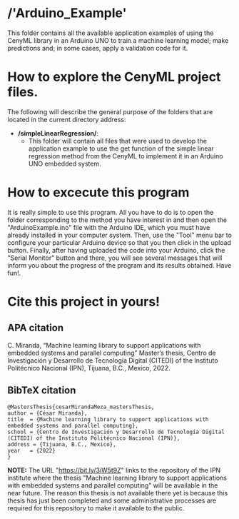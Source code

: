 # /'Arduino\_Example'
This folder contains all the available application examples of using the CenyML library in an Arduino UNO to train a machine learning model; make predictions and; in some cases, apply a validation code for it.

# How to explore the CenyML project files.
The following will describe the general purpose of the folders that are located in the current directory address:

- **/simpleLinearRegression/**:
    - This folder will contain all files that were used to develop the application example to use the get function of the simple linear regression method from the CenyML to implement it in an Arduino UNO embedded system.

# How to excecute this program
It is really simple to use this program. All you have to do is to open the folder corresponding to the method you have interest in and then open the "ArduinoExample.ino" file with the Arduino IDE, which you must have already installed in your computer system. Then, use the "Tool" menu bar to configure your particular Arduino device so that you then click in the upload button. Finally, after having uploaded the code into your Arduino, click the "Serial Monitor" button and there, you will see several messages that will inform you about the progress of the program and its results obtained. Have fun!.

# Cite this project in yours!

## APA citation
 C. Miranda, “Machine learning library to support applications with embedded systems and parallel computing” Master’s thesis, Centro de Investigación y Desarrollo de Tecnología Digital (CITEDI) of the Instituto Politécnico Nacional (IPN), Tijuana, B.C., Mexico, 2022.

## BibTeX citation
```$bibtex
@MastersThesis{cesarMirandaMeza_mastersThesis,
author = {César Miranda},
title  = {Machine learning library to support applications with embedded systems and parallel computing},
school = {Centro de Investigación y Desarrollo de Tecnología Digital (CITEDI) of the Instituto Politécnico Nacional (IPN)},
address = {Tijuana, B.C., Mexico},
year   = {2022}
}
```

**NOTE:** The URL "https://bit.ly/3iW5t9Z" links to the repository of the IPN institute where the thesis "Machine learning library to support applications with embedded systems and parallel computing" will be available in the near future. The reason this thesis is not available there yet is because this thesis has just been completed and some administrative processes are required for this repository to make it available to the public.
